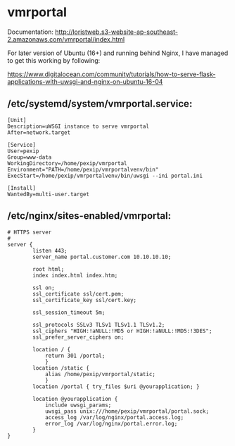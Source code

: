 # vmrportal
Documentation:
http://loristweb.s3-website-ap-southeast-2.amazonaws.com/vmrportal/index.html

For later version of Ubuntu (16+) and running behind Nginx, I have managed to get this working by following:

https://www.digitalocean.com/community/tutorials/how-to-serve-flask-applications-with-uwsgi-and-nginx-on-ubuntu-16-04


## /etc/systemd/system/vmrportal.service:

```
[Unit]
Description=uWSGI instance to serve vmrportal
After=network.target

[Service]
User=pexip
Group=www-data
WorkingDirectory=/home/pexip/vmrportal
Environment="PATH=/home/pexip/vmrportalvenv/bin"
ExecStart=/home/pexip/vmrportalvenv/bin/uwsgi --ini portal.ini

[Install]
WantedBy=multi-user.target
```

## /etc/nginx/sites-enabled/vmrportal:

```
# HTTPS server
#
server {
        listen 443;
        server_name portal.customer.com 10.10.10.10;

        root html;
        index index.html index.htm;

        ssl on;
        ssl_certificate ssl/cert.pem;
        ssl_certificate_key ssl/cert.key;

        ssl_session_timeout 5m;

        ssl_protocols SSLv3 TLSv1 TLSv1.1 TLSv1.2;
        ssl_ciphers "HIGH:!aNULL:!MD5 or HIGH:!aNULL:!MD5:!3DES";
        ssl_prefer_server_ciphers on;

        location / {
            return 301 /portal;
            }
        location /static {
            alias /home/pexip/vmrportal/static;
            }
        location /portal { try_files $uri @yourapplication; }

        location @yourapplication {
            include uwsgi_params;
            uwsgi_pass unix:///home/pexip/vmrportal/portal.sock;
            access_log /var/log/nginx/portal.access.log;
            error_log /var/log/nginx/portal.error.log;
        }
}
```
